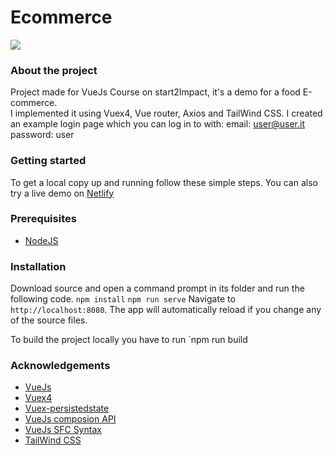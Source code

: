 # Ecommerce 
<img align="center" src="src/assets/image.jpg">

### About the project
Project made for VueJs Course on start2Impact, it's a demo for a food E-commerce.  
I implemented it using Vuex4, Vue router, Axios and TailWind CSS. 
I created an example login page which you can log in to with:
email: user@user.it
password: user
### Getting started
To get a local copy up and running follow these simple steps. You can also try a live demo on [Netlify](https://silly-elion-99ee40.netlify.app/#/) 
### Prerequisites
- [NodeJS](https://nodejs.org/en/)

### Installation
Download source and open a command prompt in its folder and run the following code.
`npm install`
`npm run serve`
Navigate to `http://localhost:8080`. The app will automatically reload if you change any of the source files.

To build the project locally you have to run
`npm run build

### Acknowledgements

- [VueJs](https://vuejs.org)
- [Vuex4](https://next.vuex.vuejs.org/)
- [Vuex-persistedstate](https://www.npmjs.com/package/vuex-persistedstate)
- [VueJs composion API](https://v3.vuejs.org/guide/composition-api-introduction.html#why-composition-api)
- [VueJs SFC Syntax](https://v3.vuejs.org/api/sfc-spec.html)
- [TailWind CSS](https://tailwindcss.com/)
